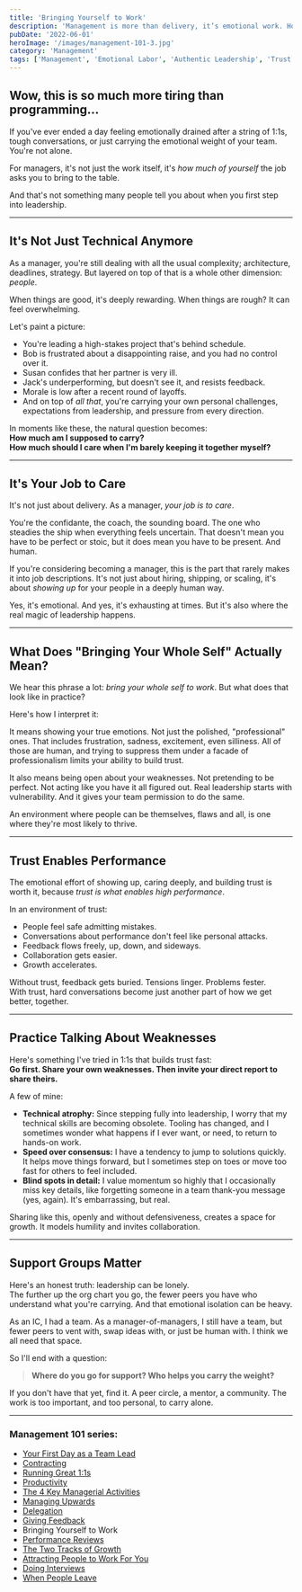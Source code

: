 ```yaml
---
title: 'Bringing Yourself to Work'
description: 'Management is more than delivery, it’s emotional work. How embracing authenticity, vulnerability, and trust drives real leadership.'
pubDate: '2022-06-01'
heroImage: '/images/management-101-3.jpg'
category: 'Management'
tags: ['Management', 'Emotional Labor', 'Authentic Leadership', 'Trust', 'Vulnerability']
---
```


## Wow, this is so much more tiring than programming…

If you've ever ended a day feeling emotionally drained after a string of 1:1s, tough conversations, or just carrying the emotional weight of your team. You're not alone.  

For managers, it's not just the work itself, it's *how much of yourself* the job asks you to bring to the table.

And that's not something many people tell you about when you first step into leadership.

---

## It's Not Just Technical Anymore

As a manager, you're still dealing with all the usual complexity; architecture, deadlines, strategy. But layered on top of that is a whole other dimension: *people*.

When things are good, it's deeply rewarding. When things are rough? It can feel overwhelming.

Let's paint a picture:

- You're leading a high-stakes project that's behind schedule.
- Bob is frustrated about a disappointing raise, and you had no control over it.
- Susan confides that her partner is very ill.
- Jack's underperforming, but doesn't see it, and resists feedback.
- Morale is low after a recent round of layoffs.
- And on top of *all that*, you're carrying your own personal challenges, expectations from leadership, and pressure from every direction.

In moments like these, the natural question becomes:  
**How much am I supposed to carry?**  
**How much should I care when I'm barely keeping it together myself?**

---

## It's Your Job to Care

It's not just about delivery. As a manager, *your job is to care*.  

You're the confidante, the coach, the sounding board. The one who steadies the ship when everything feels uncertain. That doesn't mean you have to be perfect or stoic, but it does mean you have to be present. And human.

If you're considering becoming a manager, this is the part that rarely makes it into job descriptions. It's not just about hiring, shipping, or scaling, it's about *showing up* for your people in a deeply human way.

Yes, it's emotional. And yes, it's exhausting at times. But it's also where the real magic of leadership happens.

---

## What Does "Bringing Your Whole Self" Actually Mean?

We hear this phrase a lot: *bring your whole self to work*. But what does that look like in practice?

Here's how I interpret it:

It means showing your true emotions. Not just the polished, "professional" ones. That includes frustration, sadness, excitement, even silliness. All of those are human, and trying to suppress them under a facade of professionalism limits your ability to build trust.

It also means being open about your weaknesses. Not pretending to be perfect. Not acting like you have it all figured out. Real leadership starts with vulnerability. And it gives your team permission to do the same.

An environment where people can be themselves, flaws and all, is one where they're most likely to thrive.

---

## Trust Enables Performance

The emotional effort of showing up, caring deeply, and building trust is worth it, because *trust is what enables high performance*.

In an environment of trust:
- People feel safe admitting mistakes.
- Conversations about performance don't feel like personal attacks.
- Feedback flows freely, up, down, and sideways.
- Collaboration gets easier.
- Growth accelerates.

Without trust, feedback gets buried. Tensions linger. Problems fester.  
With trust, hard conversations become just another part of how we get better, together.

---

## Practice Talking About Weaknesses

Here's something I've tried in 1:1s that builds trust fast:  
**Go first. Share your own weaknesses. Then invite your direct report to share theirs.**

A few of mine:

- **Technical atrophy:** Since stepping fully into leadership, I worry that my technical skills are becoming obsolete. Tooling has changed, and I sometimes wonder what happens if I ever want, or need, to return to hands-on work.
- **Speed over consensus:** I have a tendency to jump to solutions quickly. It helps move things forward, but I sometimes step on toes or move too fast for others to feel included.
- **Blind spots in detail:** I value momentum so highly that I occasionally miss key details, like forgetting someone in a team thank-you message (yes, again). It's embarrassing, but real.

Sharing like this, openly and without defensiveness, creates a space for growth. It models humility and invites collaboration.

---

## Support Groups Matter

Here's an honest truth: leadership can be lonely.  
The further up the org chart you go, the fewer peers you have who understand what you're carrying. And that emotional isolation can be heavy.

As an IC, I had a team. As a manager-of-managers, I still have a team, but fewer peers to vent with, swap ideas with, or just be human with. I think we all need that space.

So I'll end with a question:

> **Where do you go for support? Who helps you carry the weight?**

If you don't have that yet, find it. A peer circle, a mentor, a community. The work is too important, and too personal, to carry alone.

---

### Management 101 series:

- [Your First Day as a Team Lead](/blog/management-101-your-first-day-as-a-team-lead/)
- [Contracting](/blog/management-101-contracting/)
- [Running Great 1:1s](/blog/management-101-one-on-ones/)
- [Productivity](/blog/management-101-productivity/)
- [The 4 Key Managerial Activities](/blog/management-101-4-key-managerial-activities/)
- [Managing Upwards](/blog/management-101-managing-upwards/)
- [Delegation](/blog/management-101-delegation/)
- [Giving Feedback](/blog/management-101-giving-feedback/)
- Bringing Yourself to Work
- [Performance Reviews](/blog/management-101-performance-reviews/)
- [The Two Tracks of Growth](/blog/management-101-two-tracks-of-growth/)
- [Attracting People to Work For You](/blog/management-101-attracting-people-to-work-for-you/)
- [Doing Interviews](/blog/management-101-doing-interviews/)
- [When People Leave](/blog/management-101-when-people-leave/)
